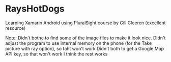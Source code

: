 # RaysHotDogs
Learning Xamarin Android using PluralSight course by Gill Cleeren (excellent resource)

Note:  Didn't bothe to find some of the image files to make it look nice.
Didn't adjust the program to use internal memory on the phone (for the Take picture with ray option), so taht won't work
Didn't both to get a Google Map API key, so that won't work
I think the rest works
